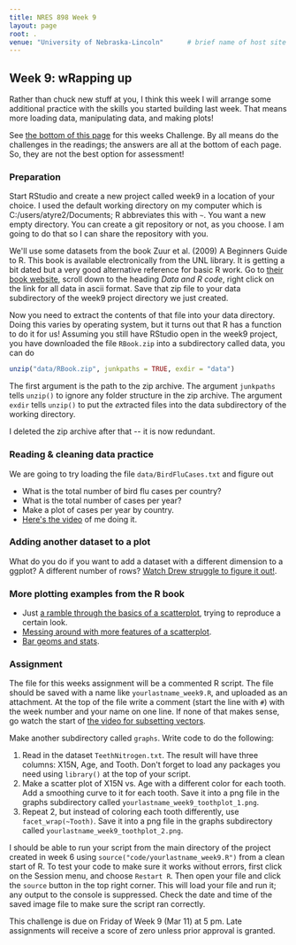 ```yaml
---
title: NRES 898 Week 9
layout: page
root: .
venue: "University of Nebraska-Lincoln"      # brief name of host site without address (e.g., "Euphoric State University")
---
```


## Week 9: wRapping up

Rather than chuck new stuff at you, I think this week I will arrange some additional practice with the 
skills you started building last week. That means more loading data, manipulating data, and making plots! 

See [the bottom of this page](#assignment) for this weeks Challenge. By all means do the challenges in the readings; the answers are all at the bottom of each page. So, they are not the best option for assessment! 

### Preparation

Start RStudio and create a new project called week9 in a location of your choice. I used the default working directory on my computer which is C:/users/atyre2/Documents; R abbreviates this with `~`. You want a new empty directory. You can create a git repository or not, as you choose. I am going to do that so I can share the repository with you. 

We'll use some datasets from the book Zuur et al. (2009) A Beginners Guide to R. This book is available electronically from the UNL library. It is getting a bit dated but a very good alternative reference for basic R work. Go to [their book website](http://www.highstat.com/book3.htm), scroll down to the heading *Data and R code*, right click on the link for all data in ascii format. Save that zip file to your data subdirectory of the week9 project directory we just created.

Now you need to extract the contents of that file into your data directory. Doing this varies by operating system, but it turns out that R has a function to do it for us! Assuming you still have RStudio open in the week9 project, you have downloaded the file `RBook.zip` into a subdirectory called data, you can do 

```r
unzip("data/RBook.zip", junkpaths = TRUE, exdir = "data")
```

The first argument is the path to the zip archive. The argument `junkpaths` tells `unzip()` to ignore any folder structure in the zip archive. The argument `exdir` tells `unzip()` to put the *ex*tracted files into the data subdirectory of the working directory. 

I deleted the zip archive after that -- it is now redundant. 

### Reading & cleaning data practice

We are going to try loading the file `data/BirdFluCases.txt` and figure out

*  What is the total number of bird flu cases per country?
*  What is the total number of cases per year?
*  Make a plot of cases per year by country. 
*  [Here's the video](https://youtu.be/j9nfmaTFYFU) of me doing it.

### Adding another dataset to a plot

What do you do if you want to add a dataset with a different dimension to a ggplot? A different number of rows? 
[Watch Drew struggle to figure it out!](https://youtu.be/lWcFeX_INYQ).

### More plotting examples from the R book

*  Just [a ramble through the basics of a scatterplot](https://youtu.be/DrORqU-Eotc), trying to reproduce a certain look.
*  [Messing around with more features of a scatterplot](https://youtu.be/uLcPZIO4ckM).
*  [Bar geoms and stats](https://youtu.be/sw5gG0GI6wU).

### Assignment

The file for this weeks assignment will be a commented R script. The file should be saved with a name like `yourlastname_week9.R`, and uploaded as an attachment. At the top of the file write a comment \(start the line with `#`\) with the week number and your name on one line. If none of that makes sense, go watch the start of [the video for subsetting vectors](https://youtu.be/LZB3x6hNZ9M). 

Make another subdirectory called `graphs`. Write code to do the following:

1.  Read in the dataset `TeethNitrogen.txt`. The result will have three columns: X15N, Age, and Tooth. Don't forget to load any packages you need using `library()` at the top of your script.
2.  Make a scatter plot of X15N vs. Age with a different color for each tooth. Add a smoothing curve to it for each tooth. Save it into a png file in the graphs subdirectory called `yourlastname_week9_toothplot_1.png`. 
3.  Repeat 2, but instead of coloring each tooth differently, use `facet_wrap(~Tooth)`. Save it into a png file in the graphs subdirectory called `yourlastname_week9_toothplot_2.png`.

I should be able to run your script from the main directory of the project created in week 6 using `source("code/yourlastname_week9.R")` from a clean start of R. To test your code to make sure it works without errors, first click on the Session menu, and choose `Restart R`. Then open your file and click the `source` button in the top right corner. This will load your file and run it; any output to the console is suppressed. Check the date and time of the saved image file to make sure the script ran correctly. 
 
This challenge is due on Friday of Week 9 \(Mar 11\) at 5 pm. Late assignments will receive 
a score of zero unless prior approval is granted.  
